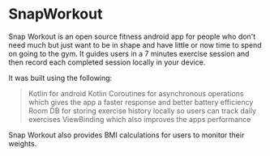 # SnapWorkout
Snap Workout is an open source fitness android app for people who don't need much but just want to be in shape and have little or now time to spend on going to the gym.
It guides users in a 7 minutes exercise session and then record each completed session locally in your device.

It was built using the following:
> Kotlin for android
> Kotlin Coroutines for asynchronous operations which gives the app a faster response and better battery efficiency
> Room DB for storing exercise history locally so users can track daily exercises
> ViewBinding which also improves the apps performance

Snap Workout also provides BMI calculations for users to monitor their weights.

